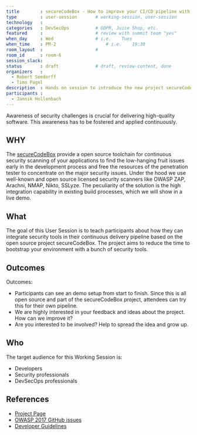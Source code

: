 ```yaml
---
title        : secureCodeBox - How to improve your CI/CD pipeline with automated security tests
type         : user-session       # working-session, user-session
technology   :
categories   : DevSecOps          # GDPR, Juice Shop, etc.
featured     :                    # review with summit team "yes"
when_day     : Wed                # i.e.    Tues
when_time    : PM-2                   # i.e.    19:30
room_layout  :                    #
room_id      : room-6
session_slack:
status       : draft              # draft, review-content, done
organizers   :
  - Robert Seedorff
  - Timo Pagel
description  : Hands on session to introduce the new project secureCodeBox.io and how you could use it to improve your CI/CD pipeline with automated security tests easily.
participants :
  - Jannik Hollenbach
---
```


Awareness of security challenges is crucial for delivering high-quality software. This awareness has to be fostered and applied continuously.

## WHY

The [secureCodeBox](https://github.com/secureCodeBox/) provide a open source toolchain for continuous security scanning of your applications to find the low-hanging fruit issues early in the development process and free the resources of the penetration tester to concentrate on the major security issues. Under the hood we use well-known and open source licensed security scanners like OWASP ZAP, Arachni, NMAP, Nikto, SSLyze. The peculiarity of the solution is the high integration capability in existing build processes, which we will show in a live demo.

## What

The goal of this User Session is to teach participants about how they can integrate security tools in their continuous delivery pipeline based on the open source project secureCodeBox. The project aims to reduce the time to bootstrap your environment with a bunch of security tools.

## Outcomes

Outcomes:
- Participants can see an demo setup from start to finish. Since this is all open source and part of the secureCodeBox project, attendees can try this for their own pipeline.
- We are highly interested in your feedback and ideas about the project. How can we improve it?
- Are you interested to be involved? Help to spread the idea and grow up.

## Who

The target audience for this Working Session is:
- Developers
- Security professionals
- DevSecOps professionals

## References

- [Project Page](https://github.com/secureCodeBox)
- [OWASP 2017 GitHub issues](https://github.com/secureCodeBox/)
- [Developer Guidelines](https://github.com/secureCodeBox/secureCodeBox/tree/develop/docs/developer-guide)

